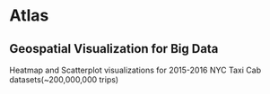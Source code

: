 # Atlas
## Geospatial Visualization for Big Data

Heatmap and Scatterplot visualizations for 2015-2016 NYC Taxi Cab datasets(~200,000,000 trips)

